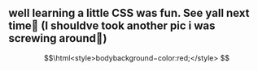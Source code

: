 ## well learning a little CSS was fun. See yall next time👋 (I shouldve took another pic i was screwing around🥲)
```math
\html<style>bodybackground−color:red;</style>
